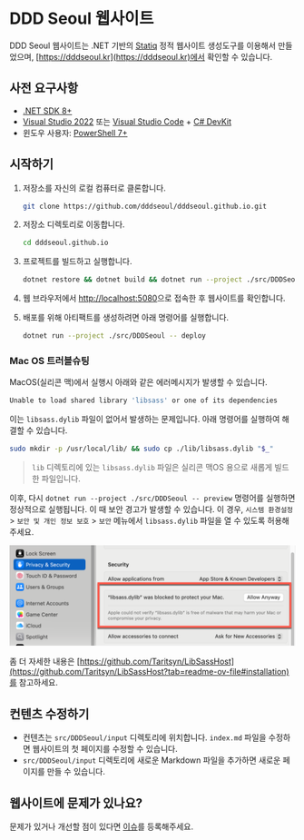 # DDD Seoul 웹사이트

DDD Seoul 웹사이트는 .NET 기반의 [Statiq](https://www.statiq.dev/) 정적 웹사이트 생성도구를 이용해서 만들었으며, [https://dddseoul.kr](https://dddseoul.kr)에서 확인할 수 있습니다.

## 사전 요구사항

- [.NET SDK 8+](https://dotnet.microsoft.com/download/dotnet/8.0)
- [Visual Studio 2022](https://visualstudio.microsoft.com/vs/) 또는 [Visual Studio Code](https://code.visualstudio.com/) + [C# DevKit](https://marketplace.visualstudio.com/items?itemName=ms-dotnettools.csdevkit)
- 윈도우 사용자: [PowerShell 7+](https://learn.microsoft.com/powershell/scripting/install/installing-powershell)

## 시작하기

1. 저장소를 자신의 로컬 컴퓨터로 클론합니다.

    ```bash
    git clone https://github.com/dddseoul/dddseoul.github.io.git
    ```

1. 저장소 디렉토리로 이동합니다.

    ```bash
    cd dddseoul.github.io
    ```

1. 프로젝트를 빌드하고 실행합니다.

    ```bash
    dotnet restore && dotnet build && dotnet run --project ./src/DDDSeoul -- preview
    ```

1. 웹 브라우저에서 [http://localhost:5080](http://localhost:5080)으로 접속한 후 웹사이트를 확인합니다.

1. 배포를 위해 아티팩트를 생성하려면 아래 명령어를 실행합니다.

    ```bash
    dotnet run --project ./src/DDDSeoul -- deploy
    ```

### Mac OS 트러블슈팅

MacOS(실리콘 맥)에서 실행시 아래와 같은 에러메시지가 발생할 수 있습니다.

```bash
Unable to load shared library 'libsass' or one of its dependencies
```

이는 `libsass.dylib` 파일이 없어서 발생하는 문제입니다. 아래 명령어를 실행하여 해결할 수 있습니다.

```bash
sudo mkdir -p /usr/local/lib/ && sudo cp ./lib/libsass.dylib "$_"
```

> `lib` 디렉토리에 있는 `libsass.dylib` 파일은 실리콘 맥OS 용으로 새롭게 빌드한 파일입니다.

이후, 다시 `dotnet run --project ./src/DDDSeoul -- preview` 명령어를 실행하면 정상적으로 실행됩니다. 이 때 보안 경고가 발생할 수 있습니다. 이 경우, `시스템 환경설정` > `보안 및 개인 정보 보호` > `보안` 메뉴에서 `libsass.dylib` 파일을 열 수 있도록 허용해주세요.

![libsass.png](./images/libsass.png)

좀 더 자세한 내용은 [https://github.com/Taritsyn/LibSassHost](https://github.com/Taritsyn/LibSassHost?tab=readme-ov-file#installation)를 참고하세요.

## 컨텐츠 수정하기

- 컨텐츠는 `src/DDDSeoul/input` 디렉토리에 위치합니다. `index.md` 파일을 수정하면 웹사이트의 첫 페이지를 수정할 수 있습니다.
- `src/DDDSeoul/input` 디렉토리에 새로운 Markdown 파일을 추가하면 새로운 페이지를 만들 수 있습니다.

## 웹사이트에 문제가 있나요?

문제가 있거나 개선할 점이 있다면 [이슈](../../issues)를 등록해주세요.
